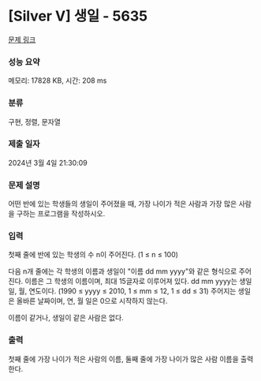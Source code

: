 # [Silver V] 생일 - 5635 

[문제 링크](https://www.acmicpc.net/problem/5635) 

### 성능 요약

메모리: 17828 KB, 시간: 208 ms

### 분류

구현, 정렬, 문자열

### 제출 일자

2024년 3월 4일 21:30:09

### 문제 설명

<p>어떤 반에 있는 학생들의 생일이 주어졌을 때, 가장 나이가 적은 사람과 가장 많은 사람을 구하는 프로그램을 작성하시오.</p>

### 입력 

 <p>첫째 줄에 반에 있는 학생의 수 n이 주어진다. (1 ≤ n ≤ 100)</p>

<p>다음 n개 줄에는 각 학생의 이름과 생일이 "이름 dd mm yyyy"와 같은 형식으로 주어진다. 이름은 그 학생의 이름이며, 최대 15글자로 이루어져 있다. dd mm yyyy는 생일 일, 월, 연도이다. (1990 ≤ yyyy ≤ 2010, 1 ≤ mm ≤ 12, 1 ≤ dd ≤ 31) 주어지는 생일은 올바른 날짜이며, 연, 월 일은 0으로 시작하지 않는다.</p>

<p>이름이 같거나, 생일이 같은 사람은 없다.</p>

### 출력 

 <p>첫째 줄에 가장 나이가 적은 사람의 이름, 둘째 줄에 가장 나이가 많은 사람 이름을 출력한다.</p>


